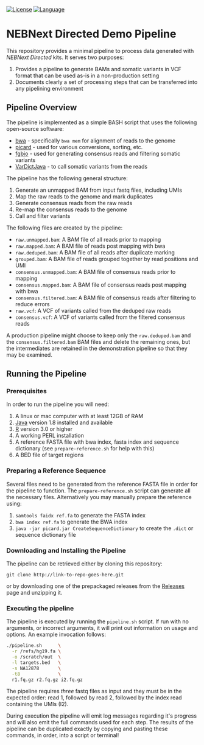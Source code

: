 [![License](https://img.shields.io/badge/license-MIT-blue.svg)](./blob/master/LICENSE)
[![Language](https://img.shields.io/badge/language-bash-brightgreen.svg)](https://www.gnu.org/software/bash/)

# NEBNext Directed Demo Pipeline

This repository provides a minimal pipeline to process data generated with _NEBNext Directed_ kits.  It serves two purposes:

1. Provides a pipeline to generate BAMs and somatic variants in VCF format that can be used as-is in a non-production setting
2. Documents clearly a set of processing steps that can be transferred into any pipelining environment

## Pipeline Overview

The pipeline is implemented as a simple BASH script that uses the following open-source software:

* [bwa](https://github.com/lh3/bwa) - specifically `bwa mem` for alignment of reads to the genome
* [picard](https://broadinstitute.github.io/picard/) - used for various conversions, sorting, etc.
* [fgbio](https://github.com/fulcrumgenomics/fgbio) - used for generating consensus reads and filtering somatic variants
* [VarDictJava](https://github.com/AstraZeneca-NGS/VarDictJava) - to call somatic variants from the reads

The pipeline has the following general structure:

1. Generate an unmapped BAM from input fastq files, including UMIs
2. Map the raw reads to the genome and mark duplicates
3. Generate consensus reads from the raw reads
4. Re-map the consensus reads to the genome
5. Call and filter variants


The following files are created by the pipeline:

* `raw.unmapped.bam`: A BAM file of all reads prior to mapping
* `raw.mapped.bam`: A BAM file of reads post mapping with bwa
* `raw.deduped.bam`: A BAM file of all reads after duplicate marking
* `grouped.bam`: A BAM file of reads grouped together by read positions and UMI
* `consensus.unmapped.bam`: A BAM file of consensus reads prior to mapping
* `consensus.mapped.bam`: A BAM file of consensus reads post mapping with bwa
* `consensus.filtered.bam`: A BAM file of consensus reads after filtering to reduce errors
* `raw.vcf`: A VCF of variants called from the deduped raw reads
* `consensus.vcf`: A VCF of variants called from the filtered consensus reads

A production pipeline might choose to keep only the `raw.deduped.bam` and the `consensus.filtered.bam` BAM files and delete the remaining ones, but the intermediates are retained in the demonstration pipeline so that they may be examined.

## Running the Pipeline

### Prerequisites
In order to run the pipeline you will need:

1. A linux or mac computer with at least 12GB of RAM
2. [Java](https://java.com/en/download/manual.jsp) version 1.8 installed and available
3. [R](https://www.r-project.org/) version 3.0 or higher
4. A working PERL installation
5. A reference FASTA file with bwa index, fasta index and sequence dictionary (see `prepare-reference.sh` for help with this)
6. A BED file of target regions

### Preparing a Reference Sequence

Several files need to be generated from the reference FASTA file in order for the pipeline to function.  The `prepare-reference.sh` script can generate all the necessary files.  Alternatively you may manually prepare the reference using:

1. `samtools faidx ref.fa` to generate the FASTA index
2. `bwa index ref.fa` to generate the BWA index
3. `java -jar picard.jar CreateSequenceDictionary` to create the `.dict` or sequence dictionary file

### Downloading and Installing the Pipeline

The pipeline can be retrieved either by cloning this repository:

```
git clone http://link-to-repo-goes-here.git
```

or by downloading one of the prepackaged releases from the [Releases](./releases) page and unzipping it.

### Executing the pipeline

The pipeline is executed by running the `pipeline.sh` script.  If run with no arguments, or incorrect arguments, it will print out information on usage and options.  An example invocation follows:

```bash
./pipeline.sh      \
  -r /refs/hg19.fa \
  -o /scratch/out  \
  -l targets.bed   \
  -s NA12878       \
  -t8              \
  r1.fq.gz r2.fq.gz i2.fq.gz
```

The pipeline requires _three_ fastq files as input and they must be in the expected order: read 1, followed by read 2, followed by the index read containing the UMIs (I2).

During execution the pipeline will emit log messages regarding it's progress and will also emit the full commands used for each step.  The results of the pipeline can be duplicated exactly by copying and pasting these commands, in order, into a script or terminal!
